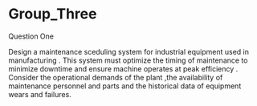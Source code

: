# Group_Three
Question One

Design a maintenance sceduling system for industrial equipment used in manufacturing . This system must optimize the timing of maintenance to minimize downtime and ensure machine operates at peak efficiency . Consider the operational demands of the plant ,the availability of maintenance personnel and parts and the historical data of equipment wears and failures.

